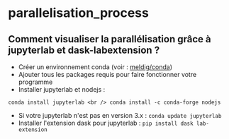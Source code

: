# parallelisation_process

## Comment visualiser la parallélisation grâce à jupyterlab et dask-labextension ?

- Créer un environnement conda (voir : [meldig/conda](https://github.com/meldig/conda))
- Ajouter tous les packages requis pour faire fonctionner votre programme
- Installer jupyterlab et nodejs :

``conda install jupyterlab <br />
conda install -c conda-forge nodejs``

- Si votre jupyterlab n'est pas en version 3.x : 
``conda update jupyterlab``
- Installer l'extension dask pour jupyterlab : ``pip install dask lab-extension``
